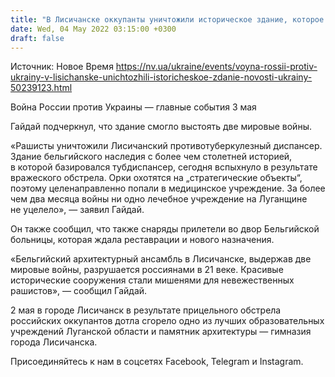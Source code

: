 ```yaml
---
title: "В Лисичанске оккупанты уничтожили историческое здание, которое выстояло две войны"
date: Wed, 04 May 2022 03:15:00 +0300
draft: false
---
```

Источник: Новое Время https://nv.ua/ukraine/events/voyna-rossii-protiv-ukrainy-v-lisichanske-unichtozhili-istoricheskoe-zdanie-novosti-ukrainy-50239123.html


Война России против Украины — главные события 3 мая

Гайдай подчеркнул, что здание смогло выстоять две мировые войны.

«Рашисты уничтожили Лисичанский противотуберкулезный диспансер. Здание бельгийского наследия с более чем столетней историей, в которой базировался тубдиспансер, сегодня вспыхнуло в результате вражеского обстрела. Орки охотятся на „стратегические объекты“, поэтому целенаправленно попали в медицинское учреждение. За более чем два месяца войны ни одно лечебное учреждение на Луганщине не уцелело», — заявил Гайдай.

Он также сообщил, что также снаряды прилетели во двор Бельгийской больницы, которая ждала реставрации и нового назначения.

«Бельгийский архитектурный ансамбль в Лисичанске, выдержав две мировые войны, разрушается россиянами в 21 веке. Красивые исторические сооружения стали мишенями для невежественных рашистов», — сообщил Гайдай.

2 мая в городе Лисичанск в результате прицельного обстрела российских оккупантов дотла сгорело одно из лучших образовательных учреждений Луганской области и памятник архитектуры — гимназия города Лисичанска.

Присоединяйтесь к нам в соцсетях Facebook, Telegram и Instagram.
